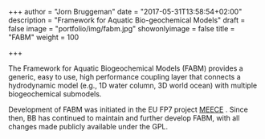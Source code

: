 +++
author = "Jorn Bruggeman"
date = "2017-05-31T13:58:54+02:00"
description = "Framework for Aquatic Bio-geochemical Models"
draft = false
image = "portfolio/img/fabm.jpg"
showonlyimage = false
title = "FABM"
weight = 100

+++

The Framework for Aquatic Biogeochemical Models (FABM) provides a generic, easy 
to use, high performance coupling layer that connects a hydrodynamic model 
(e.g., 1D water column, 3D world ocean) with multiple biogeochemical submodels.

<!--more-->

Development of FABM was initiated in the EU FP7 project 
[MEECE](http://www.meece.eu)
. Since then, BB has continued to maintain and further develop FABM, with all 
changes made publicly available under the GPL.


